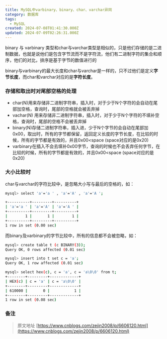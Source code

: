 ```yaml
---
title: MySQL中varbinary、binary、char、varchar异同
category: 数据库
tags:
  - MySQL
created: 2024-07-08T01:41:30.000Z
updated: 2024-07-09T02:26:31.000Z
---
```

binary 与 varbinary 类型和char与varchar类型是相似的，只是他们存储的是二进制数据，也就是说他们是包含字节流而不是字符流，他们有二进制字符的集合和顺序，他们的对比，排序是基于字节的数值进行的

binary与varbinary的最大长度和char与varchar是一样的，只不过他们是定义**字节长度**，而char和varchar对应的是**字符长度**。

### 存储和取出时对尾部空格的处理

- char(N)用来存储非二进制字符串，插入时，对于少于N个字符的会自动在尾部加空格，查询时，尾部的空格就会被丢弃掉
- vachar(N) 用来存储非二进制字符串，插入时，对于少于N个字符的不填补空格，查询时，尾部的空格不会被丢弃掉
- binary(N)存储二进制字符串，插入进，少于N个字节的会自动在尾部加0x00，取出时，所有的字节都保留，返回定义长度的字节长度，在比较的时候，所有的字节都是有效的，并且0x00<space (space对应的是0x20)
- varbinary在插入不会去填补0x00字节，查询的时候也不会丢弃任何字节，在比较的时候，所有的字节都是有效的，并且0x00<space (space对应的是0x20)

### 大小比较时

char与varchar的字符比较中，是忽略大小写与最后的空格的，如：

```bash
mysql> select 'a'='a ' , 'a'='A' , 'a'='A ';

+----------+---------+----------+
| 'a'='a ' | 'a'='A' | 'a'='A ' |
+----------+---------+----------+
|        1 |       1 |        1 |
+----------+---------+----------+
1 row in set (0.00 sec)
```

而binary及varbinary的字节比较中，所有的信息都不会被忽略，如：

```bash
mysql> create table t (c BINARY(3));
Query OK, 0 rows affected (0.01 sec)

mysql> insert into t set c = 'a';
Query OK, 1 row affected (0.01 sec)

mysql> select hex(c), c = 'a', c = 'a\0\0' from t;
+--------+---------+-------------+
| HEX(c) | c = 'a' | c = 'a\0\0' |
+--------+---------+-------------+
| 610000 |       0 |           1 |
+--------+---------+-------------+
1 row in set (0.08 sec)
```

### 备注

> 原文地址 [https://www.cnblogs.com/zejin2008/p/6606120.html](https://www.cnblogs.com/zejin2008/p/6606120.html)
